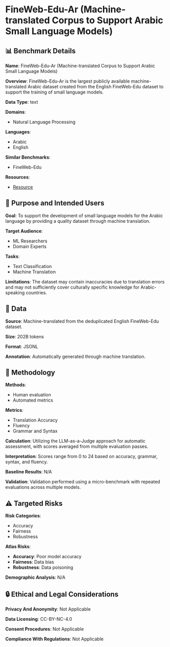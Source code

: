 # FineWeb-Edu-Ar (Machine-translated Corpus to Support Arabic Small Language Models)

## 📊 Benchmark Details

**Name**: FineWeb-Edu-Ar (Machine-translated Corpus to Support Arabic Small Language Models)

**Overview**: FineWeb-Edu-Ar is the largest publicly available machine-translated Arabic dataset created from the English FineWeb-Edu dataset to support the training of small language models.

**Data Type**: text

**Domains**:
- Natural Language Processing

**Languages**:
- Arabic
- English

**Similar Benchmarks**:
- FineWeb-Edu

**Resources**:
- [Resource](https://huggingface.co/datasets/kaust-generative-ai/fineweb-edu-ar)

## 🎯 Purpose and Intended Users

**Goal**: To support the development of small language models for the Arabic language by providing a quality dataset through machine translation.

**Target Audience**:
- ML Researchers
- Domain Experts

**Tasks**:
- Text Classification
- Machine Translation

**Limitations**: The dataset may contain inaccuracies due to translation errors and may not sufficiently cover culturally specific knowledge for Arabic-speaking countries.

## 💾 Data

**Source**: Machine-translated from the deduplicated English FineWeb-Edu dataset.

**Size**: 202B tokens

**Format**: JSONL

**Annotation**: Automatically generated through machine translation.

## 🔬 Methodology

**Methods**:
- Human evaluation
- Automated metrics

**Metrics**:
- Translation Accuracy
- Fluency
- Grammar and Syntax

**Calculation**: Utilizing the LLM-as-a-Judge approach for automatic assessment, with scores averaged from multiple evaluation passes.

**Interpretation**: Scores range from 0 to 24 based on accuracy, grammar, syntax, and fluency.

**Baseline Results**: N/A

**Validation**: Validation performed using a micro-benchmark with repeated evaluations across multiple models.

## ⚠️ Targeted Risks

**Risk Categories**:
- Accuracy
- Fairness
- Robustness

**Atlas Risks**:
- **Accuracy**: Poor model accuracy
- **Fairness**: Data bias
- **Robustness**: Data poisoning

**Demographic Analysis**: N/A

## 🔒 Ethical and Legal Considerations

**Privacy And Anonymity**: Not Applicable

**Data Licensing**: CC-BY-NC-4.0

**Consent Procedures**: Not Applicable

**Compliance With Regulations**: Not Applicable
